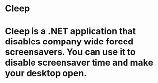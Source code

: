 # Cleep
# Cleep is a .NET application that disables company wide forced screensavers. You can use it to disable screensaver time and make your desktop open.
